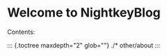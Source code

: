 Welcome to NightkeyBlog
=======================

Contents:

::: {.toctree maxdepth="2" glob=""}
./\* other/about
:::
